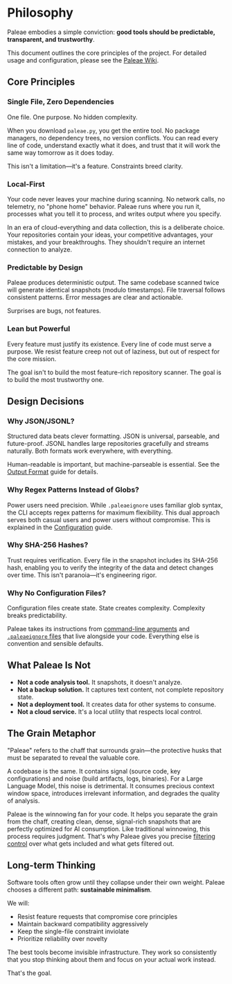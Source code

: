 # Philosophy

Paleae embodies a simple conviction: **good tools should be predictable, transparent, and trustworthy**.

This document outlines the core principles of the project. For detailed usage and configuration, please see the [Paleae Wiki](paleae.wiki/Home.md).

## Core Principles

### Single File, Zero Dependencies

One file. One purpose. No hidden complexity.

When you download `paleae.py`, you get the entire tool. No package managers, no dependency trees, no version conflicts. You can read every line of code, understand exactly what it does, and trust that it will work the same way tomorrow as it does today.

This isn't a limitation—it's a feature. Constraints breed clarity.

### Local-First

Your code never leaves your machine during scanning. No network calls, no telemetry, no "phone home" behavior. Paleae runs where you run it, processes what you tell it to process, and writes output where you specify.

In an era of cloud-everything and data collection, this is a deliberate choice. Your repositories contain your ideas, your competitive advantages, your mistakes, and your breakthroughs. They shouldn't require an internet connection to analyze.

### Predictable by Design

Paleae produces deterministic output. The same codebase scanned twice will generate identical snapshots (modulo timestamps). File traversal follows consistent patterns. Error messages are clear and actionable.

Surprises are bugs, not features.

### Lean but Powerful

Every feature must justify its existence. Every line of code must serve a purpose. We resist feature creep not out of laziness, but out of respect for the core mission.

The goal isn't to build the most feature-rich repository scanner. The goal is to build the most trustworthy one.

## Design Decisions

### Why JSON/JSONL?

Structured data beats clever formatting. JSON is universal, parseable, and future-proof. JSONL handles large repositories gracefully and streams naturally. Both formats work everywhere, with everything.

Human-readable is important, but machine-parseable is essential. See the [Output Format](paleae.wiki/Output-Format.md) guide for details.

### Why Regex Patterns Instead of Globs?

Power users need precision. While `.paleaeignore` uses familiar glob syntax, the CLI accepts regex patterns for maximum flexibility. This dual approach serves both casual users and power users without compromise. This is explained in the [Configuration](paleae.wiki/Configuration.md) guide.

### Why SHA-256 Hashes?

Trust requires verification. Every file in the snapshot includes its SHA-256 hash, enabling you to verify the integrity of the data and detect changes over time. This isn't paranoia—it's engineering rigor.

### Why No Configuration Files?

Configuration files create state. State creates complexity. Complexity breaks predictability.

Paleae takes its instructions from [command-line arguments](paleae.wiki/Usage-Guide.md) and [`.paleaeignore` files](paleae.wiki/Configuration.md) that live alongside your code. Everything else is convention and sensible defaults.

## What Paleae Is Not

- **Not a code analysis tool.** It snapshots, it doesn't analyze.
- **Not a backup solution.** It captures text content, not complete repository state.
- **Not a deployment tool.** It creates data for other systems to consume.
- **Not a cloud service.** It's a local utility that respects local control.

## The Grain Metaphor

"Paleae" refers to the chaff that surrounds grain—the protective husks that must be separated to reveal the valuable core.

A codebase is the same. It contains signal (source code, key configurations) and noise (build artifacts, logs, binaries). For a Large Language Model, this noise is detrimental. It consumes precious context window space, introduces irrelevant information, and degrades the quality of analysis.

Paleae is the winnowing fan for your code. It helps you separate the grain from the chaff, creating clean, dense, signal-rich snapshots that are perfectly optimized for AI consumption. Like traditional winnowing, this process requires judgment. That's why Paleae gives you precise [filtering control](paleae.wiki/Configuration.md) over what gets included and what gets filtered out.

## Long-term Thinking

Software tools often grow until they collapse under their own weight. Paleae chooses a different path: **sustainable minimalism**.

We will:
- Resist feature requests that compromise core principles
- Maintain backward compatibility aggressively
- Keep the single-file constraint inviolate
- Prioritize reliability over novelty

The best tools become invisible infrastructure. They work so consistently that you stop thinking about them and focus on your actual work instead.

That's the goal.
